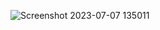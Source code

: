 ![Screenshot 2023-07-07 135011](https://github.com/PRIYANSHUSINGH2003/Netflix-Clone-Website/assets/102310770/e58b56ab-8862-44b3-969e-0196c833b448)

